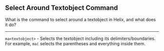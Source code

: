 ## Select Around Textobject Command

What is the command to select around a textobject in Helix, and what does it do?

---

`ma<textobject>` - Selects the textobject including its delimiters/boundaries. For example, `ma(` selects the parentheses and everything inside them.

